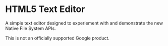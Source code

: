 # HTML5 Text Editor

A simple text editor designed to experiement with and demonstrate the
new Native File System APIs.

This is not an officially supported Google product.
